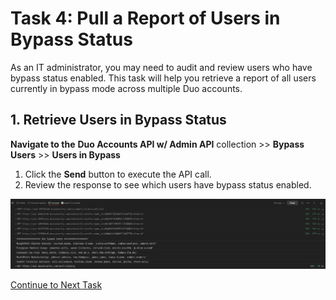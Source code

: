 # Task 4: Pull a Report of Users in Bypass Status  

As an IT administrator, you may need to audit and review users who have bypass status enabled. This task will help you retrieve a report of all users currently in bypass mode across multiple Duo accounts.  

## **1. Retrieve Users in Bypass Status**  
**Navigate to the** **Duo Accounts API w/ Admin API** collection >> **Bypass Users** >> **Users in Bypass**  

1. Click the **Send** button to execute the API call.  
2. Review the response to see which users have bypass status enabled.  

![Alt Text](imgages/bypass_users_logs.png)


[Continue to Next Task](05_Enforce_Security_Policies.md)  
